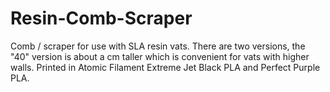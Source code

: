 # Resin-Comb-Scraper
Comb / scraper for use with SLA resin vats.  There are two versions, the "40" version is about a cm taller which is convenient for vats with higher walls.  Printed in Atomic Filament Extreme Jet Black PLA and Perfect Purple PLA.
